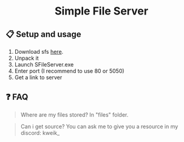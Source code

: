 <h1 align="center">Simple File Server</h1>

## 📋 Setup and usage
1. Download sfs <a href="https://github.com/xffc/sfserver/releases">here</a>.
2. Unpack it
3. Launch SFileServer.exe
4. Enter port (I recommend to use 80 or 5050)
5. Get a link to server

## ❓ FAQ
> Where are my files stored?
> In "files" folder.

> Can i get source?
> You can ask me to give you a resource in my discord: kweik_
